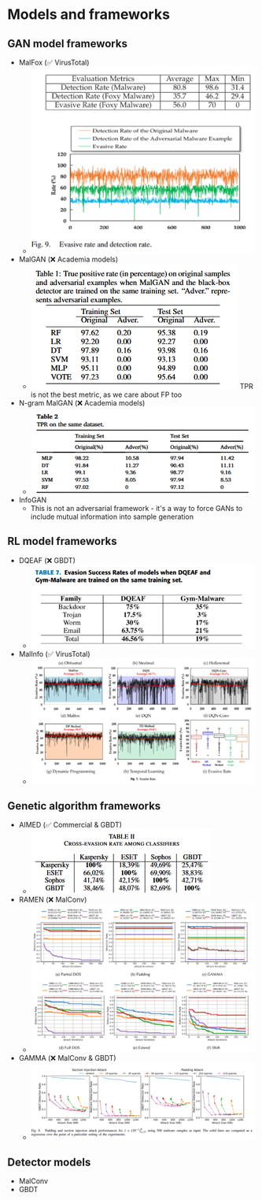 # Models and frameworks

## GAN model frameworks

- MalFox (✅ VirusTotal)
  - ![alt text](image.png)
- MalGAN (❌ Academia models)
  - ![alt text](image-1.png) TPR is not the best metric, as we care about FP too
- N-gram MalGAN (❌ Academia models)
  - ![alt text](image-2.png)
- InfoGAN 
  - This is not an adversarial framework - it's a way to force GANs to include mutual information into sample generation

## RL model frameworks

- DQEAF (❌ GBDT)
  - ![alt text](image-3.png)
- MalInfo (✅ VirusTotal)
  - ![alt text](image-4.png)

## Genetic algorithm frameworks

- AIMED (✅ Commercial & GBDT)
  - ![alt text](image-5.png)
- RAMEN (❌ MalConv)
  - ![alt text](image-6.png)
- GAMMA (❌ MalConv & GBDT)
  - ![alt text](image-7.png)

## Detector models

- MalConv
- GBDT
